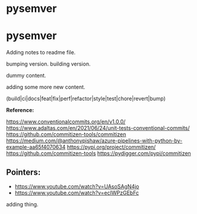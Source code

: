 # pysemver
# pysemver

Adding notes to readme file.

bumping version. building version.

dummy content.


adding some more new content.

(build|ci|docs|feat|fix|perf|refactor|style|test|chore|revert|bump)


__Reference:__

https://www.conventionalcommits.org/en/v1.0.0/
https://www.adaltas.com/en/2021/06/24/unit-tests-conventional-commits/
https://github.com/commitizen-tools/commitizen
https://medium.com/@anthonypjshaw/azure-pipelines-with-python-by-example-aa65f4070634
https://pypi.org/project/commitizen/
https://github.com/commitizen-tools
https://pydigger.com/pypi/commitizen

## Pointers:
* https://www.youtube.com/watch?v=UAsoSAgN4jo
* https://www.youtube.com/watch?v=ecIWPzGEbFc



adding thing.